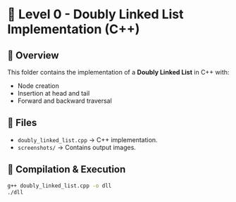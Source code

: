 # 📌 Level 0 - Doubly Linked List Implementation (C++)

## 🚀 Overview
This folder contains the implementation of a **Doubly Linked List** in C++ with:
- Node creation
- Insertion at head and tail
- Forward and backward traversal

## 📂 Files
- `doubly_linked_list.cpp` → C++ implementation.
- `screenshots/` → Contains output images.

## 🔧 Compilation & Execution
```sh
g++ doubly_linked_list.cpp -o dll
./dll
